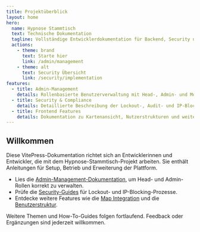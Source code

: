 ```yaml
---
title: Projektüberblick
layout: home
hero:
  name: Hypnose Stammtisch
  text: Technische Dokumentation
  tagline: Vollständige Entwicklerdokumentation für Backend, Security und Admin-Tools.
  actions:
    - theme: brand
      text: Starte hier
      link: /admin/management
    - theme: alt
      text: Security Übersicht
      link: /security/implementation
features:
  - title: Admin-Management
    details: Rollenbasierte Benutzerverwaltung mit Head-, Admin- und Moderator-Rechten.
  - title: Security & Compliance
    details: Detaillierte Beschreibung der Lockout-, Audit- und IP-Blocking-Flows.
  - title: Frontend Features
    details: Dokumentation zu Kartenansicht, Nutzerstrukturen und weiteren Modulen.
---
```


## Willkommen

Diese VitePress-Dokumentation richtet sich an Entwicklerinnen und Entwickler, die mit dem Hypnose-Stammtisch-Projekt arbeiten. Sie enthält Anleitungen für Setup, Betrieb und Erweiterung der Plattform.

- Lies die [Admin-Management-Dokumentation](/admin/management), um Head- und Admin-Rollen korrekt zu verwalten.
- Prüfe die [Security-Guides](/security/implementation) für Lockout- und IP-Blocking-Prozesse.
- Entdecke weitere Features wie die [Map Integration](/features/map-feature) und die [Benutzerstruktur](/architecture/user-structure).

Weitere Themen und How-To-Guides folgen fortlaufend. Feedback oder Ergänzungen sind jederzeit willkommen.
